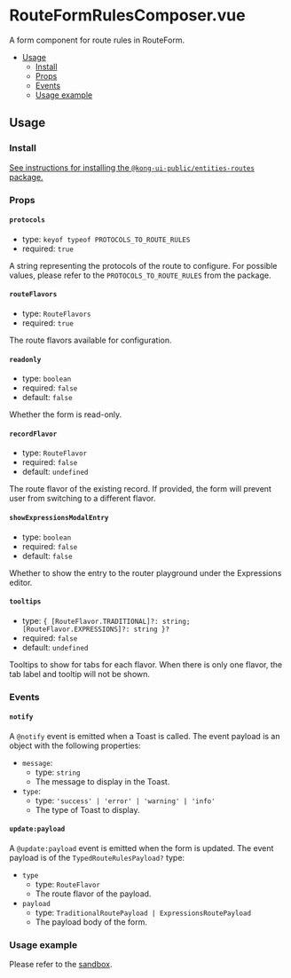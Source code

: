 # RouteFormRulesComposer.vue

A form component for route rules in RouteForm.

- [Usage](#usage)
  - [Install](#install)
  - [Props](#props)
  - [Events](#events)
  - [Usage example](#usage-example)

## Usage

### Install

[See instructions for installing the `@kong-ui-public/entities-routes` package.](../README.md#install)

### Props

#### `protocols`

- type: `keyof typeof PROTOCOLS_TO_ROUTE_RULES`
- required: `true`

A string representing the protocols of the route to configure. For possible values, please refer to the `PROTOCOLS_TO_ROUTE_RULES` from the package.

#### `routeFlavors`

- type: `RouteFlavors`
- required: `true`

The route flavors available for configuration.

#### `readonly`

- type: `boolean`
- required: `false`
- default: `false`

Whether the form is read-only.

#### `recordFlavor`

- type: `RouteFlavor`
- required: `false`
- default: `undefined`

The route flavor of the existing record. If provided, the form will prevent user from switching to a different flavor.

#### `showExpressionsModalEntry`

- type: `boolean`
- required: `false`
- default: `false`

Whether to show the entry to the router playground under the Expressions editor.

#### `tooltips`

- type: `{ [RouteFlavor.TRADITIONAL]?: string; [RouteFlavor.EXPRESSIONS]?: string }?`
- required: `false`
- default: `undefined`

Tooltips to show for tabs for each flavor. When there is only one flavor, the tab label and tooltip will not be shown.

### Events

#### `notify`

A `@notify` event is emitted when a Toast is called. The event payload is an object with the following properties:

- `message`:
  - type: `string`
  - The message to display in the Toast.
- `type`:
  - type: `'success' | 'error' | 'warning' | 'info'`
  - The type of Toast to display.

#### `update:payload`

A `@update:payload` event is emitted when the form is updated. The event payload is of the `TypedRouteRulesPayload?` type:

- `type`
  - type: `RouteFlavor`
  - The route flavor of the payload.
- `payload`
  - type: `TraditionalRoutePayload | ExpressionsRoutePayload`
  - The payload body of the form.

### Usage example

Please refer to the [sandbox](../sandbox/pages/RouteRulesComposerPage.vue).
